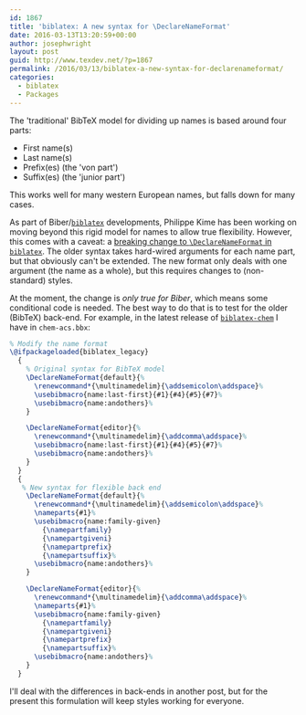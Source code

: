 ```yaml
---
id: 1867
title: 'biblatex: A new syntax for \DeclareNameFormat'
date: 2016-03-13T13:20:59+00:00
author: josephwright
layout: post
guid: http://www.texdev.net/?p=1867
permalink: /2016/03/13/biblatex-a-new-syntax-for-declarenameformat/
categories:
  - biblatex
  - Packages
---
```

The 'traditional' BibTeX model for dividing up names is based around four parts:

- First name(s)
- Last name(s)
- Prefix(es) (the 'von part')
- Suffix(es) (the 'junior part')

This works well for many western European names, but falls down for many cases.

As part of Biber/[`biblatex`](http://ctan.org/plg/biblatex) developments, Philippe Kime has been working on moving beyond this rigid model for names to allow true flexibility. However, this comes with a caveat: a [breaking change to `\DeclareNameFormat` in `biblatex`](https://github.com/plk/biblatex/issues/372). The older syntax takes hard-wired arguments for each name part, but that obviously can't be extended. The new format only deals with one argument (the name as a whole), but this requires changes to (non-standard) styles.

At the moment, the change is _only true for Biber_, which means some conditional code is needed. The best way to do that is to test for the older (BibTeX) back-end. For example, in the latest release of [`biblatex-chem`](https://ctan.org/pkg/biblatex-chem) I have in `chem-acs.bbx`:

<!-- {% raw %} -->
```latex
% Modify the name format
\@ifpackageloaded{biblatex_legacy}
  {
    % Original syntax for BibTeX model
    \DeclareNameFormat{default}{%
      \renewcommand*{\multinamedelim}{\addsemicolon\addspace}%
      \usebibmacro{name:last-first}{#1}{#4}{#5}{#7}%
      \usebibmacro{name:andothers}%
    }

    \DeclareNameFormat{editor}{%
      \renewcommand*{\multinamedelim}{\addcomma\addspace}%
      \usebibmacro{name:last-first}{#1}{#4}{#5}{#7}%
      \usebibmacro{name:andothers}%
    }
  }
  {
   % New syntax for flexible back end
    \DeclareNameFormat{default}{%
      \renewcommand*{\multinamedelim}{\addsemicolon\addspace}%
      \nameparts{#1}%
      \usebibmacro{name:family-given}
        {\namepartfamily}
        {\namepartgiveni}
        {\namepartprefix}
        {\namepartsuffix}%
      \usebibmacro{name:andothers}%
    }

    \DeclareNameFormat{editor}{%
      \renewcommand*{\multinamedelim}{\addcomma\addspace}%
      \nameparts{#1}%
      \usebibmacro{name:family-given}
        {\namepartfamily}
        {\namepartgiveni}
        {\namepartprefix}
        {\namepartsuffix}%
      \usebibmacro{name:andothers}%
    }
  }
```
<!-- {% endraw %} -->

I'll deal with the differences in back-ends in another post, but for the present this formulation will keep styles working for everyone.
